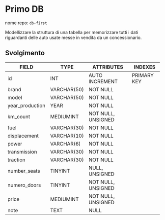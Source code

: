 # Primo DB

nome repo: `db-first`

Modellizzare la struttura di una tabella per memorizzare tutti i dati riguardanti delle auto usate messe in vendita da un concessionario.

## Svolgimento

| FIELD           | TYPE        | ATTRIBUTES         | INDEXES     |
| --------------- | ----------- | ------------------ | ----------- |
| id              | INT         | AUTO INCREMENT     | PRIMARY KEY |
| brand           | VARCHAR(50) | NOT NULL           |             |
| model           | VARCHAR(50) | NOT NULL           |             |
| year_production | YEAR        | NOT NULL           |             |
| km_count        | MEDIUMINT   | NOT NULL, UNSIGNED |             |
| fuel            | VARCHAR(30) | NOT NULL           |             |
| displacement    | VARCHAR(10) | NOT NULL           |             |
| power           | VARCHAR(6)  | NOT NULL           |             |
| transmission    | VARCHAR(30) | NOT NULL           |             |
| traction        | VARCHAR(30) | NOT NULL           |             |
| number_seats    | TINYINT     | NULL, UNSIGNED     |             |
| numero_doors    | TINYINT     | NOT NULL, UNSIGNED |             |
| price           | MEDIUMINT   | NOT NULL, UNSIGNED |             |
| note            | TEXT        | NULL               |             |
